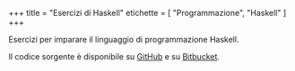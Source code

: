 +++
title     = "Esercizi di Haskell"
etichette = [ "Programmazione", "Haskell" ]
+++

Esercizi per imparare il linguaggio di programmazione Haskell.

<!--more-->
Il codice sorgente è disponibile su
[GitHub](https://github.com/maurotrb/hs-exercises "hs-exercises on github")
e su
[Bitbucket](https://bitbucket.org/maurotrb/hs-exercises "hs-exercises on bitbucket").
